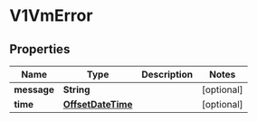 # V1VmError

## Properties
Name | Type | Description | Notes
------------ | ------------- | ------------- | -------------
**message** | **String** |  |  [optional]
**time** | [**OffsetDateTime**](OffsetDateTime.md) |  |  [optional]

